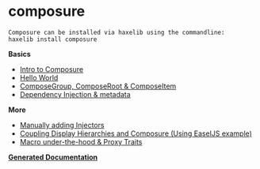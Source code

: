 composure
============

	Composure can be installed via haxelib using the commandline:
	haxelib install composure

**Basics**
* [Intro to Composure](http://github.com/TomByrne/composure/wiki)
* [Hello World](http://github.com/TomByrne/composure/wiki/Hello-World)
* [ComposeGroup, ComposeRoot & ComposeItem](http://github.com/TomByrne/composure/wiki/ComposeGroup,-ComposeRoot-&-ComposeItem)
* [Dependency Injection & metadata](http://github.com/TomByrne/composure/wiki/Dependency-Injection-&-metadata)

**More**
* [Manually adding Injectors](http://github.com/TomByrne/composure/wiki/Manually-Adding-Injectors)
* [Coupling Display Hierarchies and Composure (Using EaselJS example)](http://github.com/TomByrne/composure/wiki/Coupling-Display-Hierarchies-and-Composure---Using-EaselJS-example)
* [Macro under-the-hood & Proxy Traits](http://github.com/TomByrne/composure/wiki/Macro-under-the-hood-&-Proxy-Traits)

**[Generated Documentation](http://github.com/TomByrne/composure/wiki/Documentation---All-Classes)**
